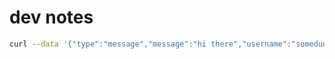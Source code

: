 
# dev notes

```bash
curl --data '{"type":"message","message":"hi there","username":"somedude","channel":"main"}' http://127.0.0.1:8080/
```